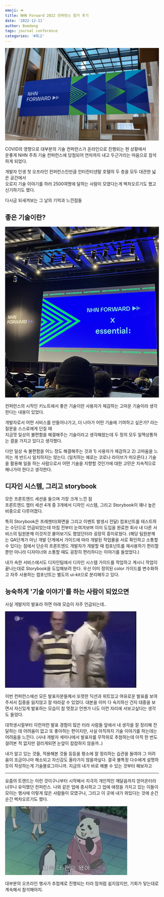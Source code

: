 ```yaml
---
emoji: ⏩
title: NHN Forward 2022 컨퍼런스 참가 후기
date: '2022-12-11'
author: Bomdong
tags: journal conference
categories: '#회고'
---
```


![nhn-forward-img-1.png](./nhn-forward-img-1.png)

COVID의 영향으로 대부분의 기술 컨퍼런스가 온라인으로 진행되는 현 상황에서 <br/>
운좋게 NHN 주최 기술 컨퍼런스에 당첨되어 연차까지 내고 두근거리는 마음으로 참석하게 되었다.

개발자 인생 첫 오프라인 컨퍼런스인만큼 인터컨티넨탈 호텔의 두 층을 모두 대관한 넓은 공간에서 <br/>
오로지 기술 이야기를 하러 2500여명에 달하는 사람이 모였다는게 벅차오르기도 했고 신기하기도 했다.

다시금 되새겨보는 그 날의 기억과 느낀점들

## 좋은 기술이란?

![nhn-forward-img-2.png](./nhn-forward-img-2.png)

컨퍼런스의 시작인 키노트에서 좋은 기술이란 사용자가 체감하는 고마운 기술이라 생각한다는 내용이 있었다.

개발자로서 어떤 서비스를 만들어나가고, 더 나아가 어떤 기술에 기여하고 싶은가? 라는 질문을 스스로에게 던질 때 <br/>
지금껏 일상의 불편함을 해결해주는 기술이라고 생각해왔는데 두 정의 모두 일맥상통하는 결을 가지고 있다고 생각했다.

다만 일상 속 불편함을 어느 정도 해결해주는 것과 1) 사용자가 체감하고 2) 고마움을 느끼는 게 반드시 일치하지는 않는다.
(일치하는 예로는 코로나 라이브가 떠오른다.)
기술을 활용해 일을 하는 사람으로서 어떤 기술을 지향할 것인가에 대한 고민은 지속적으로 해나가야 한다고 생각한다.

## 디자인 시스템, 그리고 storybook

모든 프론트엔드 세션을 들으며 가장 크게 느낀 점 <br/>
프론트엔드 챕터 세션 4개 중 3개에서 디자인 시스템, 그리고 Storybook이 꽤나 높은 비중으로 다루어졌다.

특히 Storybook은 프레젠터(화면을 그리고 이벤트 발생시 전달) 컴포넌트를 테스트하는 수단으로 언급되었는데
마침 전부터 눈여겨보며 이미 도입을 완료한 회사 내 다른 서비스의 팀원분께 이것저것 물어보기도 했었던터라 굉장히 흥미로웠다.
(해당 팀원분께는 QA단계가 아닌 개발 단계에서 가이드에 따라 개발된 작업물을 서로 확인하고 소통할 수 있다는 점에서
단순히 프론트엔드 개발자가 개발할 때 컴포넌트를 재사용하기 편리할 뿐만 아니라 디자이너와 소통할 때도 굉장히 편리하다는 이야기를 들었었다.)

내가 속한 서비스에서도 디자인팀에서 디자인 시스템 가이드를 작업하고 계시니 작업이 끝나는대로 Storybook을 도입해보려 한다.
우선 이미 정의된 color 가이드를 변수화하고 자주 사용하는 컴포넌트는 별도의 ui-kit으로 분리해두고 있다.

## 능숙하게 '기술 이야기'를 하는 사람이 되었으면

사실 개발자의 발표라 하면 아래 모습이 자주 언급되는데..

![nhn-forward-img-3.gif](./nhn-forward-img-3.gif)

이번 컨퍼런스에선 모든 발표자분들께서 또렷한 딕션과 위트있고 여유로운 발표를 보여주셔서 집중을 잃지않고 잘 따라갈 수 있었다.
대본을 이미 다 숙지하신 건지 대중을 보면서 자신있게 발표하는 모습이 참 멋졌고 언젠가 나도 이런 자리에 서보고싶다는 생각도 들었다.

대학생시절부터 이런저런 발표 경험이 많은 터라 사람들 앞에서 내 생각을 잘 정리해 전달하는 데 어려움이 없고 또 좋아하는 편이지만,
사실 아직까지 기술 이야기를 하는데는 어려움을 느낀다.
(사내 개발자 세미나에서 발표자를 무작위로 추첨하는데 아직 한 번도 걸려본 적 없지만 걸리게되면 눈앞이 캄캄하지 않을까..)

내가 알고 있는 것들, 적용해본 것들 등등을 평소에 잘 정리하는 습관을 들여야 그 어려움이 조금이나마 해소되고 자신감도 올라가지 않을까싶다. 결국 불특정 다수에게 설명하듯이 작성하는게 기술블로그이니까. 지금의 내가 바로 해볼 수 있는 것부터 해보자고

---

요즘의 트렌드는 이런 것이구나부터 시작해서 지극히 개인적인 깨달음까지 얻어온터라 너무나 유익했던 컨퍼런스.
나와 같은 업에 종사하고 그 업에 애정을 가지고 있는 이들이 모이는 행사에 이렇게 많은 사람들이 모였구나,
그리고 이 곳에 내가 와있다는 것에 순간순간 벅차오르기도 했다.

![nhn-forward-img-4.jpeg](./nhn-forward-img-4.jpeg)

대부분의 오프라인 행사가 추첨제로 진행되는 터라 맘처럼 쉽지않지만, 기회가 닿는대로 계속해서 참석해야지.

```toc

```
